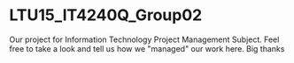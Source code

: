 # LTU15_IT4240Q_Group02
Our project for Information Technology Project Management Subject. Feel free to take a look and tell us how we "managed" our work here. Big thanks
